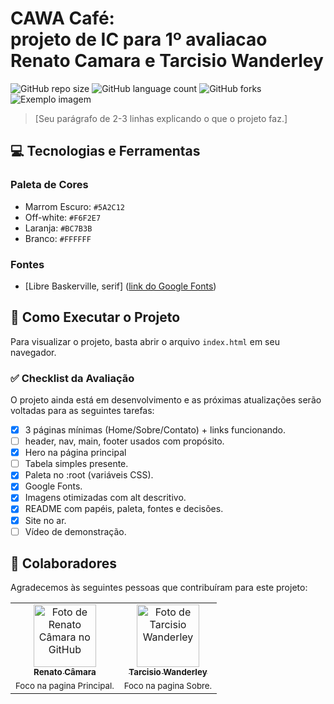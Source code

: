 # CAWA Café:<br>projeto de IC para 1º avaliacao<br>Renato Camara e Tarcisio Wanderley

![GitHub repo size](https://img.shields.io/github/repo-size/RenatoCamara99/ic-projeto-avalia-o1-RenatoCamara-e-TarcisioWanderley?style=for-the-badge)
![GitHub language count](https://img.shields.io/github/languages/count/RenatoCamara99/ic-projeto-avalia-o1-RenatoCamara-e-TarcisioWanderley?style=for-the-badge)
![GitHub forks](https://img.shields.io/github/forks/RenatoCamara99/ic-projeto-avalia-o1-RenatoCamara-e-TarcisioWanderley?style=for-the-badge)
<img src="imagem.png" alt="Exemplo imagem">

> [Seu parágrafo de 2-3 linhas explicando o que o projeto faz.]

## 💻 Tecnologias e Ferramentas

### Paleta de Cores
- Marrom Escuro: `#5A2C12`
- Off-white: `#F6F2E7`
- Laranja: `#BC7B3B`
- Branco: `#FFFFFF`

### Fontes
- [Libre Baskerville, serif] ([link do Google Fonts](https://fonts.googleapis.com/css2?family=Libre+Baskerville:ital,wght@0,400;0,700;1,400&display=swap))

## 🚀 Como Executar o Projeto
Para visualizar o projeto, basta abrir o arquivo `index.html` em seu navegador.

### ✅ Checklist da Avaliação

O projeto ainda está em desenvolvimento e as próximas atualizações serão voltadas para as seguintes tarefas:

- [x] 3 páginas mínimas (Home/Sobre/Contato) + links funcionando.
- [ ] header, nav, main, footer usados com propósito.
- [x] Hero na página principal
- [ ] Tabela simples presente.
- [x] Paleta no :root (variáveis CSS).
- [x] Google Fonts.
- [x] Imagens otimizadas com alt descritivo.
- [x] README com papéis, paleta, fontes e decisões.
- [x] Site no ar.
- [ ] Vídeo de demonstração.

## 🤝 Colaboradores

Agradecemos às seguintes pessoas que contribuíram para este projeto:

<table>
  <tr>
    <td align="center">
      <a href="#" title="defina o título do link">
        <img src="https://avatars.githubusercontent.com/u/209717695?v=4" width="100px;" alt="Foto de Renato Câmara no GitHub"/><br>
        <sub>
          <b>Renato Câmara</b>
        </sub>
      </a>
    </td>
    <td align="center">
      <a href="#" title="defina o título do link">
        <img src="https://avatars.githubusercontent.com/u/90084279?v=4" width="100px;" alt="Foto de Tarcisio Wanderley"/><br>
        <sub>
          <b>Tarcisio Wanderley</b>
        </sub>
      </a>
    </td>
  </tr>
  <tr>
    <td align="center">
      <sub>
        Foco na pagina Principal.
      </sub>
    </td>
    <td align="center">
      <sub>
        Foco na pagina Sobre.
      </sub>
    </td>
  </tr>
</table>
